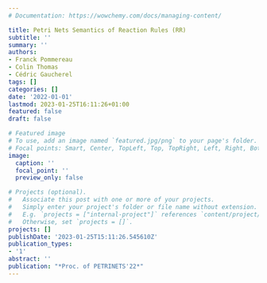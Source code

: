 ```yaml
---
# Documentation: https://wowchemy.com/docs/managing-content/

title: Petri Nets Semantics of Reaction Rules (RR)
subtitle: ''
summary: ''
authors:
- Franck Pommereau
- Colin Thomas
- Cédric Gaucherel
tags: []
categories: []
date: '2022-01-01'
lastmod: 2023-01-25T16:11:26+01:00
featured: false
draft: false

# Featured image
# To use, add an image named `featured.jpg/png` to your page's folder.
# Focal points: Smart, Center, TopLeft, Top, TopRight, Left, Right, BottomLeft, Bottom, BottomRight.
image:
  caption: ''
  focal_point: ''
  preview_only: false

# Projects (optional).
#   Associate this post with one or more of your projects.
#   Simply enter your project's folder or file name without extension.
#   E.g. `projects = ["internal-project"]` references `content/project/deep-learning/index.md`.
#   Otherwise, set `projects = []`.
projects: []
publishDate: '2023-01-25T15:11:26.545610Z'
publication_types:
- '1'
abstract: ''
publication: "*Proc. of PETRINETS'22*"
---
```

